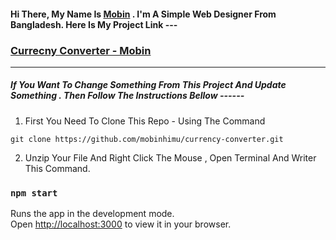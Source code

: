 #### Hi There, My Name Is [Mobin](https://www.facebook.com/sdmmobin/) . I'm A Simple Web Designer From Bangladesh. Here Is My Project Link ---

### [Currecny Converter - Mobin](https://currency-converter-mobin.netlify.app/) 

---

##### If You Want To Change Something From This Project And Update Something . Then Follow The Instructions Bellow ------

1. First You Need To Clone This Repo - Using The Command

```
git clone https://github.com/mobinhimu/currency-converter.git
```

2. Unzip Your File And Right Click The Mouse , Open Terminal And Writer This Command.

### `npm start`

Runs the app in the development mode.\
Open [http://localhost:3000](http://localhost:3000) to view it in your browser.
